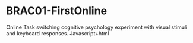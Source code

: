 # BRAC01-FirstOnline
Online Task switching cognitive psychology experiment with visual stimuli and keyboard responses. Javascript+html

